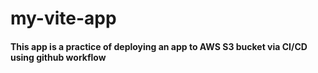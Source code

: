 # my-vite-app

#### This app is a practice of deploying an app to AWS S3 bucket via CI/CD using github workflow
